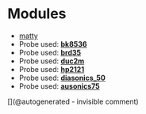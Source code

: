 
# Modules

* [matty](/matty/)
* Probe used: __[bk8536](/include/probes/auto/bk8536.md)__
* Probe used: __[brd35](/include/probes/auto/brd35.md)__
* Probe used: __[duc2m](/include/probes/auto/duc2m.md)__
* Probe used: __[hp2121](/include/probes/auto/hp2121.md)__
* Probe used: __[diasonics_50](/include/probes/auto/diasonics_50.md)__
* Probe used: __[ausonics75](/include/probes/auto/ausonics75.md)__


[](@autogenerated - invisible comment)